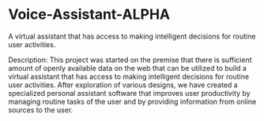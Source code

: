 # Voice-Assistant-ALPHA
A virtual assistant that has access to making intelligent decisions for routine user activities.

Description: This project was started on the premise that there is sufficient amount of openly available data on the 
web that can be utilized to build a virtual assistant that has access to making intelligent decisions for 
routine user activities. After exploration of various designs, we have created a specialized personal 
assistant software that improves user productivity by managing routine tasks of the user and by providing 
information from online sources to the user. 
